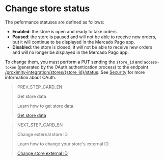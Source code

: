 # Change store status

The peformance statuses are defined as follows:

* **Enabled**: the store is open and ready to take orders.
* **Paused**: the store is paused and will not be able to receive new orders, but it will continue to be displayed in the Mercado Pago app.
* **Disabled**: the store is closed, it will not be able to receive new orders and will no longer be displayed in the Mercado Pago app.

To change them, you must perform a PUT sending the `store_id` and `access-token` (generated by the OAuth authentication process) to the endpoint [/proximity-integration/stores/{store_id}/status](/developers/en/reference/mp_delivery/_proximity-integration_users_seller_id_stores/get). See [Security](/developers/en/guides/additional-content/security/oauth/introduction) for more information about OAuth.

> PREV_STEP_CARD_EN
>
> Get store data
>
> Learn how to get store data.
>
> [Get store data](/developers/en/guides/mp-delivery/store-data)

> NEXT_STEP_CARD_EN
>
> Change external store ID
>
> Learn how to change your store's external ID.
>
> [Change store external ID](/developers/en/guides/mp-delivery/change-store-external-id)
